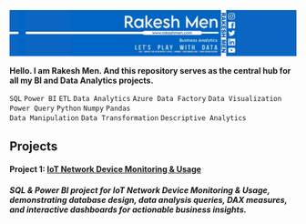 [![Portfolio Banner](https://github.com/rakeshmen/Portfolio/blob/main/Images/Banner/GitHub%20Banner.jpg?raw=true)](https://www.linkedin.com/in/rakeshmen/)

**Hello. I am Rakesh Men. And this repository serves as the **central hub** for all my BI and Data Analytics projects.**

`SQL` `Power BI` `ETL` `Data Analytics` `Azure Data Factory` `Data Visualization` `Power Query` `Python` `Numpy` `Pandas` <br> `Data Manipulation` `Data Transformation` `Descriptive Analytics` 

## Projects
#### Project 1: [IoT Network Device Monitoring & Usage](https://github.com/rakeshmen/IoT-Network-Device-Monitoring-Usage) <br>
##### SQL & Power BI project for IoT Network Device Monitoring & Usage, demonstrating database design, data analysis queries, DAX measures, and interactive dashboards for actionable business insights.


